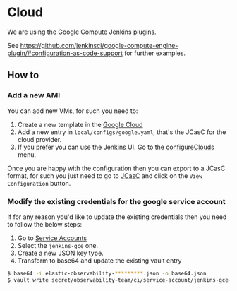 # Cloud

We are using the Google Compute Jenkins plugins.

See https://github.com/jenkinsci/google-compute-engine-plugin/#configuration-as-code-support for further examples.

## How to

### Add a new AMI

You can add new VMs, for such you need to:

1. Create a new template in the [Google Cloud](https://console.cloud.google.com/compute/instanceTemplates/list?project=elastic-observability)
1. Add a new entry in `local/configs/google.yaml`, that's the JCasC for the cloud provider.
1. If you prefer you can use the Jenkins UI. Go to the [configureClouds](http://localhost:18080/configureClouds/) menu.

Once you are happy with the configuration then you can export to a JCasC format, for such you just need to go to
[JCasC](http://localhost:18080/configuration-as-code/) and click on the `View Configuration` button.


### Modify the existing credentials for the google service account

If for any reason you'd like to update the existing credentials then you need to follow the below steps:

1. Go to [Service Accounts](https://console.cloud.google.com/iam-admin/serviceaccounts?project=elastic-observability)
1. Select the `jenkins-gce` one.
1. Create a new JSON key type.
1. Transform to base64 and update the existing vault entry

```bash
$ base64 -i elastic-observability-*********.json -o base64.json
$ vault write secret/observability-team/ci/service-account/jenkins-gce-elastic-observability google_cloud_secret=@base64.json ticket=https://github.com/elastic/apm-pipeline-library/pull/356
```
